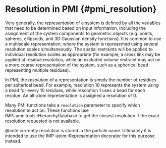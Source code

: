 Resolution in PMI {#pmi_resolution}
=================

Very generally, the _representation_ of a system is defined by all the
variables that need to be determined based on input information, including
the assignment of the system components to geometric objects (e.g. points,
spheres, ellipsoids, and 3D Gaussian density functions). It is common to use
a multiscale representation, where the system is represented using several
resolution scales simultaneously. The spatial restraints will be applied
to individual resolution scales as appropriate (for example, a cross link
may be applied at residue resolution, while an excluded volume restraint
may act on a more coarse representation of the system, such as a spherical
bead representing multiple residues).

In PMI, the _resolution_ of a representation is simply the number of residues
per spherical bead. For example, resolution 10 represents the system using
a bead for every 10 residues, while resolution 1 uses a bead for each residue.
An all-atom representation is assigned a resolution of 0.

Many PMI functions take a `resolution` parameter to specify which resolution
to act on. These functions use IMP::pmi::tools::HierarchyDatabase to get
the closest resolution if the exact resolution requested is not available.

@note currently resolution is stored in the particle name. Ultimately it
is intended to use the IMP::atom::Representation decorator for this purpose
instead.
